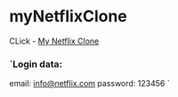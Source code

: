 # myNetflixClone


CLick - [My Netflix Clone](https://thunderous-souffle-2d623a.netlify.app) 

### `Login data: 
email: info@netflix.com
password: 123456
`

